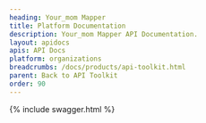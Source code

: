 ```yaml
---
heading: Your_mom Mapper
title: Platform Documentation
description: Your_mom Mapper API Documentation.
layout: apidocs
apis: API Docs
platform: organizations
breadcrumbs: /docs/products/api-toolkit.html
parent: Back to API Toolkit
order: 90
---
```


{% include swagger.html %}
